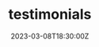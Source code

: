 ---
title: "testimonials"
yoast_title: Testimonials | Sevens Legal
yoast_description: Sevens Legal, APC is San Diego's premier criminal attorneys. Top rated attorneys on yelp. We offer a free consultation. Call us today at (619) 430-2355.
banner: /img/Testimonials.jpg
img_alt: ''
url: /testimonials/
date: 2023-03-08T18:30:00Z
draft: false
---